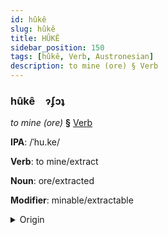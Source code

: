 ```yaml
---
id: hûkê
slug: hûkê
title: HÛKÊ
sidebar_position: 150
tags: [hûkê, Verb, Austronesian]
description: to mine (ore) § Verb
---
```


### hûkê&emsp;<span kind="abugida">ɂʄɔʇ</span>

*to mine (ore)* **§** [Verb](../../tags/Verb)

**IPA**: /ˈhu.ke/

**Verb**: to mine/extract

**Noun**: ore/extracted

**Modifier**: minable/extractable

<details>
    <summary>Origin</summary>
    Māori huke /huke/<br/>
    <em>Austronesian Language Family</em>
</details>